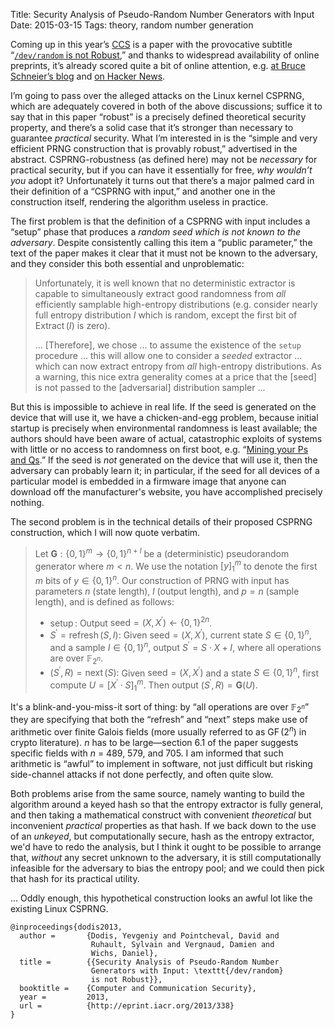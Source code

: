 Title: Security Analysis of Pseudo-Random Number Generators with Input
Date: 2015-03-15
Tags: theory, random number generation

Coming up in this year’s [CCS](http://www.sigsac.org/ccs/CCS2013/) is
a paper with the provocative subtitle “[`/dev/random` is not
Robust](http://eprint.iacr.org/2013/338),” and thanks to widespread
availability of online preprints, it’s already scored quite a bit of
online attention, e.g. [at Bruce Schneier’s
blog](https://www.schneier.com/blog/archives/2013/10/insecurities_in.html)
and [on Hacker News](https://news.ycombinator.com/item?id=6548893).

I’m going to pass over the alleged attacks on the Linux kernel CSPRNG,
which are adequately covered in both of the above discussions; suffice
it to say that in this paper “robust” is a precisely defined
theoretical security property, and there’s a solid case that it’s
stronger than necessary to guarantee _practical_ security.  What I’m
interested in is the “simple and very efficient PRNG construction that
is provably robust,” advertised in the abstract.  CSPRNG-robustness
(as defined here) may not be _necessary_ for practical security, but
if you can have it essentially for free, _why wouldn’t you_ adopt it?
Unfortunately it turns out that there’s a major palmed card in their
definition of a “CSPRNG with input,” and another one in the
construction itself, rendering the algorithm useless in practice.

The first problem is that the definition of a CSPRNG with input
includes a “setup” phase that produces a _random seed which is not
known to the adversary_.  Despite consistently calling this item a
“public parameter,” the text of the paper makes it clear that it must
not be known to the adversary, and they consider this both essential
and unproblematic:

> Unfortunately, it is well known that no deterministic extractor is
> capable to simultaneously extract good randomness from _all_
> efficiently samplable high-entropy distributions (e.g. consider
> nearly full entropy distribution $I$ which is random, except the
> first bit of $\operatorname{Extract}(I)$ is zero).
>
> ... [Therefore], we chose ... to assume the existence of the `setup`
> procedure ... this will allow one to consider a *seeded* extractor
> ... which can now extract entropy from _all_ high-entropy
> distributions.  As a warning, this nice extra generality comes at a
> price that the [seed] is not passed to the [adversarial]
> distribution sampler ...

But this is impossible to achieve in real life. If the seed is
generated on the device that will use it, we have a chicken-and-egg
problem, because initial startup is precisely when environmental
randomness is least available; the authors should have been aware of
actual, catastrophic exploits of systems with little or no access to
randomness on first boot,
e.g. “[Mining your Ps and Qs](https://www.factorable.net/paper.html).”
If the seed is _not_ generated on the device that will use it, then
the adversary can probably learn it; in particular, if the seed for
all devices of a particular model is embedded in a firmware image that
anyone can download off the manufacturer's website, you have
accomplished precisely nothing.

The second problem is in the technical details of their proposed
CSPRNG construction, which I will now quote verbatim.

> Let $\mathbf{G}: \{0,1\}^m \to \{0,1\}^{n+l}$ be a (deterministic)
> pseudorandom generator where $m < n$. We use the notation $[y]_1^m$
> to denote the first $m$ bits of $y \in \{0,1\}^n$. Our construction
> of PRNG with input has parameters $n$ (state length), $l$ (output
> length), and $p = n$ (sample length), and is defined as follows:
>
> * $\operatorname{setup}:$ Output
>   $\text{seed} = (X, X^\prime)\leftarrow\{0,1\}^{2n}$.
> * $S^\prime = \operatorname{refresh}(S,I):$ Given
>   $\text{seed} = (X, X^\prime)$,
>   current state $S \in \{0,1\}^n$, and a sample $I \in \{0,1\}^n$,
>   output $S^\prime = S \cdot X + I$, where all operations are over
>   $\mathbb{F}_{2^n}$.
> * $(S^\prime, R) = \operatorname{next}(S):$ Given
>   $\text{seed} = (X, X^\prime)$
>   and a state $S \in \{0,1\}^n$, first compute $U = [X^\prime \cdot S]_1^m$.
>   Then output $(S^\prime, R) = \mathbf{G}(U)$.

It's a blink-and-you-miss-it sort of thing: by “all operations are
over $\mathbb{F}_{2^n}$” they are specifying that both the “refresh”
and “next” steps make use of arithmetic over finite Galois fields
(more usually referred to as $\operatorname{GF}(2^n)$ in crypto
literature).  $n$ has to be large—section 6.1 of the paper suggests
specific fields with $n$ = 489, 579, and 705. I am informed that such
arithmetic is “awful” to implement in software, not just difficult but
risking side-channel attacks if not done perfectly, and often quite
slow.

Both problems arise from the same source, namely wanting to build the
algorithm around a keyed hash so that the entropy extractor is fully
general, and then taking a mathematical construct with convenient
*theoretical* but inconvenient *practical* properties as that hash.
If we back down to the use of an *unkeyed*, but computationally
secure, hash as the entropy extractor, we'd have to redo the analysis,
but I think it ought to be possible to arrange that, *without* any
secret unknown to the adversary, it is still computationally
infeasible for the adversary to bias the entropy pool; and we could
then pick that hash for its practical utility.

... Oddly enough, this hypothetical construction looks an awful lot
like the existing Linux CSPRNG.

~~~~ {.bibtex}
@inproceedings{dodis2013,
  author =       {Dodis, Yevgeniy and Pointcheval, David and
                  Ruhault, Sylvain and Vergnaud, Damien and
                  Wichs, Daniel},
  title =        {{Security Analysis of Pseudo-Random Number
                  Generators with Input: \texttt{/dev/random}
                  is not Robust}},
  booktitle =    {Computer and Communication Security},
  year =         2013,
  url =          {http://eprint.iacr.org/2013/338}
}
~~~~

